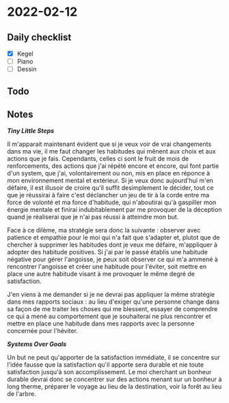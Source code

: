 # 2022-02-12

## Daily checklist

* [X] Kegel
* [ ] Piano
* [ ] Dessin

## Todo

## Notes

***Tiny Little Steps***

Il m'apparait maintenant évident que si je veux voir de vrai changements dans ma vie, il me faut changer les habitudes qui mênent aux choix et aux actions que je fais. Cependants, celles ci sont le fruit de mois de renforcements, des actions que j'ai répété encore et encore, qui font partie d'un system, que j'ai, volontairement ou non, mis en place en réponce à mon environnement mental et extérieur. Si je veux donc aujourd'hui m'en défaire, il est illusoir de croire qu'il suffit desimplement le décider, tout ce que je réussirai à faire c'est déclancher un jeu de tir à la corde entre ma force de volonté et ma force d'habitude, qui n'aboutirai qu'à gaspiller mon énergie mentale et finirai indubitablement par me provoquer de la déception quand je réaliserai que je n'ai pas réussi à atteindre mon but.

Face à ce dilème, ma stratégie sera donc la suivante : observer avec patience et empathie pour le moi qui n'a fait que s'adapter et, plutot que de chercher à supprimer les habitudes dont je veux me défaire, m'appliquer à adopter des habitude positives. Si j'ai par le passé établis une habitude négative pour gérer l'angoisse, je peux soit observer ce qui m'a ammené à rencontrer l'angoisse et créer une habitude pour l'éviter, soit mettre en place une autre habitude visant à me provoquer le même degré de satisfaction. 

J'en viens à me demander si je ne devrai pas appliquer la même stratégie dans mes rapports sociaux : au lieu d'exiger qu'une personne change dans sa façon de me traiter les choses qui me blessent, essayer de comprendre ce qui a mené au comportement que je souhaiterai ne plus rencontrer et mettre en place une habitude dans mes rapports avec la personne concernée pour l'héviter.

***Systems Over Goals***

Un but ne peut qu'apporter de la satisfaction immédiate, il se concentre sur l'idée fausse que la satisfaction qu'il apporte sera durable et nie toute satisfaction jusqu'à son accomplissement. Le moi cherchant un bonheur durable devrai donc se concentrer sur des actions menant sur un bonheur à long therme, préparer le voyage au lieu de la destination, voir la forêt au lieu de l'arbre. 
